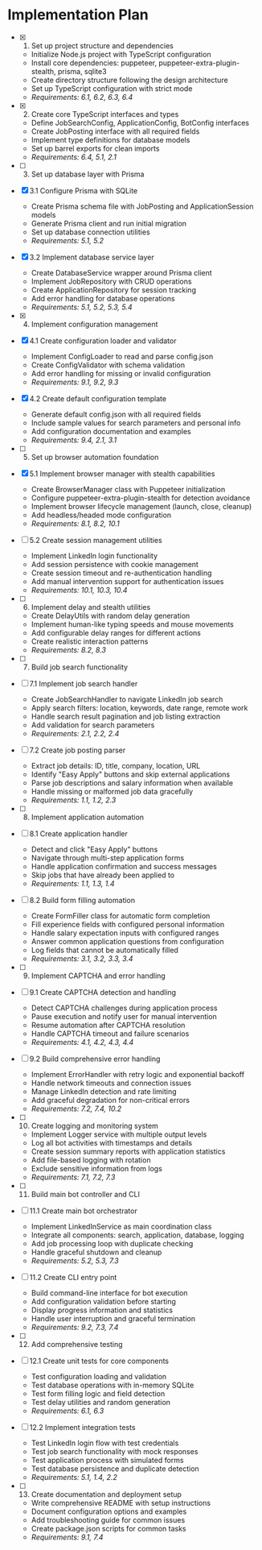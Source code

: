 # Implementation Plan

- [x] 1. Set up project structure and dependencies
  - Initialize Node.js project with TypeScript configuration
  - Install core dependencies: puppeteer, puppeteer-extra-plugin-stealth, prisma, sqlite3
  - Create directory structure following the design architecture
  - Set up TypeScript configuration with strict mode
  - _Requirements: 6.1, 6.2, 6.3, 6.4_

- [x] 2. Create core TypeScript interfaces and types
  - Define JobSearchConfig, ApplicationConfig, BotConfig interfaces
  - Create JobPosting interface with all required fields
  - Implement type definitions for database models
  - Set up barrel exports for clean imports
  - _Requirements: 6.4, 5.1, 2.1_

- [ ] 3. Set up database layer with Prisma
- [x] 3.1 Configure Prisma with SQLite
  - Create Prisma schema file with JobPosting and ApplicationSession models
  - Generate Prisma client and run initial migration
  - Set up database connection utilities
  - _Requirements: 5.1, 5.2_

- [x] 3.2 Implement database service layer
  - Create DatabaseService wrapper around Prisma client
  - Implement JobRepository with CRUD operations
  - Create ApplicationRepository for session tracking
  - Add error handling for database operations
  - _Requirements: 5.1, 5.2, 5.3, 5.4_

- [x] 4. Implement configuration management
- [x] 4.1 Create configuration loader and validator
  - Implement ConfigLoader to read and parse config.json
  - Create ConfigValidator with schema validation
  - Add error handling for missing or invalid configuration
  - _Requirements: 9.1, 9.2, 9.3_

- [x] 4.2 Create default configuration template
  - Generate default config.json with all required fields
  - Include sample values for search parameters and personal info
  - Add configuration documentation and examples
  - _Requirements: 9.4, 2.1, 3.1_

- [ ] 5. Set up browser automation foundation
- [x] 5.1 Implement browser manager with stealth capabilities
  - Create BrowserManager class with Puppeteer initialization
  - Configure puppeteer-extra-plugin-stealth for detection avoidance
  - Implement browser lifecycle management (launch, close, cleanup)
  - Add headless/headed mode configuration
  - _Requirements: 8.1, 8.2, 10.1_

- [ ] 5.2 Create session management utilities
  - Implement LinkedIn login functionality
  - Add session persistence with cookie management
  - Create session timeout and re-authentication handling
  - Add manual intervention support for authentication issues
  - _Requirements: 10.1, 10.3, 10.4_

- [ ] 6. Implement delay and stealth utilities
  - Create DelayUtils with random delay generation
  - Implement human-like typing speeds and mouse movements
  - Add configurable delay ranges for different actions
  - Create realistic interaction patterns
  - _Requirements: 8.2, 8.3_

- [ ] 7. Build job search functionality
- [ ] 7.1 Implement job search handler
  - Create JobSearchHandler to navigate LinkedIn job search
  - Apply search filters: location, keywords, date range, remote work
  - Handle search result pagination and job listing extraction
  - Add validation for search parameters
  - _Requirements: 2.1, 2.2, 2.4_

- [ ] 7.2 Create job posting parser
  - Extract job details: ID, title, company, location, URL
  - Identify "Easy Apply" buttons and skip external applications
  - Parse job descriptions and salary information when available
  - Handle missing or malformed job data gracefully
  - _Requirements: 1.1, 1.2, 2.3_

- [ ] 8. Implement application automation
- [ ] 8.1 Create application handler
  - Detect and click "Easy Apply" buttons
  - Navigate through multi-step application forms
  - Handle application confirmation and success messages
  - Skip jobs that have already been applied to
  - _Requirements: 1.1, 1.3, 1.4_

- [ ] 8.2 Build form filling automation
  - Create FormFiller class for automatic form completion
  - Fill experience fields with configured personal information
  - Handle salary expectation inputs with configured ranges
  - Answer common application questions from configuration
  - Log fields that cannot be automatically filled
  - _Requirements: 3.1, 3.2, 3.3, 3.4_

- [ ] 9. Implement CAPTCHA and error handling
- [ ] 9.1 Create CAPTCHA detection and handling
  - Detect CAPTCHA challenges during application process
  - Pause execution and notify user for manual intervention
  - Resume automation after CAPTCHA resolution
  - Handle CAPTCHA timeout and failure scenarios
  - _Requirements: 4.1, 4.2, 4.3, 4.4_

- [ ] 9.2 Build comprehensive error handling
  - Implement ErrorHandler with retry logic and exponential backoff
  - Handle network timeouts and connection issues
  - Manage LinkedIn detection and rate limiting
  - Add graceful degradation for non-critical errors
  - _Requirements: 7.2, 7.4, 10.2_

- [ ] 10. Create logging and monitoring system
  - Implement Logger service with multiple output levels
  - Log all bot activities with timestamps and details
  - Create session summary reports with application statistics
  - Add file-based logging with rotation
  - Exclude sensitive information from logs
  - _Requirements: 7.1, 7.2, 7.3_

- [ ] 11. Build main bot controller and CLI
- [ ] 11.1 Create main bot orchestrator
  - Implement LinkedInService as main coordination class
  - Integrate all components: search, application, database, logging
  - Add job processing loop with duplicate checking
  - Handle graceful shutdown and cleanup
  - _Requirements: 5.2, 5.3, 7.3_

- [ ] 11.2 Create CLI entry point
  - Build command-line interface for bot execution
  - Add configuration validation before starting
  - Display progress information and statistics
  - Handle user interruption and graceful termination
  - _Requirements: 9.2, 7.3, 7.4_

- [ ] 12. Add comprehensive testing
- [ ] 12.1 Create unit tests for core components
  - Test configuration loading and validation
  - Test database operations with in-memory SQLite
  - Test form filling logic and field detection
  - Test delay utilities and random generation
  - _Requirements: 6.1, 6.3_

- [ ] 12.2 Implement integration tests
  - Test LinkedIn login flow with test credentials
  - Test job search functionality with mock responses
  - Test application process with simulated forms
  - Test database persistence and duplicate detection
  - _Requirements: 5.1, 1.4, 2.2_

- [ ] 13. Create documentation and deployment setup
  - Write comprehensive README with setup instructions
  - Document configuration options and examples
  - Add troubleshooting guide for common issues
  - Create package.json scripts for common tasks
  - _Requirements: 9.1, 7.4_
